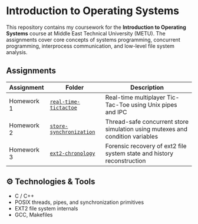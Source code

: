 # Introduction to Operating Systems

This repository contains my coursework for the **Introduction to Operating Systems** course at Middle East Technical University (METU). The assignments cover core concepts of systems programming, concurrent programming, interprocess communication, and low-level file system analysis.

## Assignments

| Assignment | Folder | Description |
|-----------|--------|-------------|
| Homework 1 | [`real-time-tictactoe`](./real-time-tictactoe) | Real-time multiplayer Tic-Tac-Toe using Unix pipes and IPC |
| Homework 2 | [`store-synchronization`](./store-synchronization) | Thread-safe concurrent store simulation using mutexes and condition variables |
| Homework 3 | [`ext2-chronology`](./ext2-chronology) | Forensic recovery of ext2 file system state and history reconstruction |

## ⚙️ Technologies & Tools
- C / C++
- POSIX threads, pipes, and synchronization primitives
- EXT2 file system internals
- GCC, Makefiles

